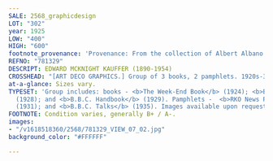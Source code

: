 ```yaml
---
SALE: 2568_graphicdesign
LOT: "302"
year: 1925
LOW: "400"
HIGH: "600"
footnote_provenance: 'Provenance: From the collection of Albert Albano.'
REFNO: "781329"
DESCRIPT: EDWARD MCKNIGHT KAUFFER (1890-1954)
CROSSHEAD: "[ART DECO GRAPHICS.] Group of 3 books, 2 pamphlets. 1920s-30s."
at-a-glance: Sizes vary.
TYPESET: 'Group includes: books - <b>The Week-End Book</b> (1924); <b>B.B.C. Handbook</b>
  (1928); and <b>B.B.C. Handbook</b> (1929). Pamphlets -  <b>RKO News Program</b>
  (1931); and <b>B.B.C. Talks</b> (1935). Images available upon request.'
FOOTNOTE: Condition varies, generally B+ / A-.
images:
- "/v1618518360/2568/781329_VIEW_07_02.jpg"
background_color: "#FFFFFF"

---
```

